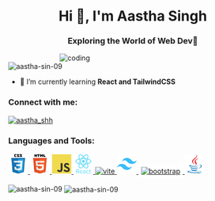 <h1 align="center">Hi 👋, I'm Aastha Singh</h1>
<h3 align="center">Exploring the World of Web Dev🚀</h3>

<img align="right" alt="coding" width="400" src="https://i.giphy.com/media/v1.Y2lkPTc5MGI3NjExb2lrd3lja3NxOW1ydXFscTc2aDJrbWFjMTd0NnJ6cG5za2FmaTJnaSZlcD12MV9pbnRlcm5hbF9naWZfYnlfaWQmY3Q9Zw/LMcB8XospGZO8UQq87/giphy.gif">

<p align="left"> <img src="https://komarev.com/ghpvc/?username=aastha-sin-09&label=Profile%20views&color=0e75b6&style=flat" alt="aastha-sin-09" /> </p>

- 🌱 I’m currently learning **React and TailwindCSS**

<h3 align="left">Connect with me:</h3>
<p align="left">
<a href="https://twitter.com/aastha_shh" target="blank"><img align="center" src="https://raw.githubusercontent.com/rahuldkjain/github-profile-readme-generator/master/src/images/icons/Social/twitter.svg" alt="aastha_shh" height="30" width="40" /></a>
</p>

<h3 align="left">Languages and Tools:</h3>
<p align="left"> 
<a href="https://www.w3schools.com/css/" target="_blank" rel="noreferrer"> 
    <img src="https://raw.githubusercontent.com/devicons/devicon/master/icons/css3/css3-original-wordmark.svg" alt="css3" width="40" height="40"/> 
</a>
<a href="https://www.w3.org/html/" target="_blank" rel="noreferrer"> 
    <img src="https://raw.githubusercontent.com/devicons/devicon/master/icons/html5/html5-original-wordmark.svg" alt="html5" width="40" height="40"/> 
</a> 
<a href="https://www.javascript.com" target="_blank" rel="noreferrer"> 
    <img src="https://raw.githubusercontent.com/devicons/devicon/master/icons/javascript/javascript-original.svg" alt="javascript" width="40" height="40"/> 
</a>
<a href="https://react.dev/" target="_blank" rel="noreferrer"> 
    <img src="https://raw.githubusercontent.com/devicons/devicon/master/icons/react/react-original-wordmark.svg" alt="react" width="40" height="40"/> 
</a>
<a href="https://vitejs.dev/" target="_blank" rel="noreferrer"> 
    <img src="https://vitejs.dev/logo.svg" alt="vite" width="40" height="40"/> 
</a>
<a href="https://tailwindcss.com/" target="_blank" rel="noreferrer"> 
    <img src="https://raw.githubusercontent.com/devicons/devicon/master/icons/tailwindcss/tailwindcss-original.svg" alt="tailwindcss" width="40" height="40"/> 
</a>
<a href="https://getbootstrap.com" target="_blank" rel="noreferrer"> 
    <img src="https://upload.wikimedia.org/wikipedia/commons/b/b2/Bootstrap_logo.svg" alt="bootstrap" width="40" height="40" style="background-color: white; padding: 5px; border-radius: 5px;"/> 
</a> 
<a href="https://www.java.com" target="_blank" rel="noreferrer"> 
    <img src="https://raw.githubusercontent.com/devicons/devicon/master/icons/java/java-original.svg" alt="java" width="40" height="40"/> 
</a> 

</p>


<p><img align="left" src="https://github-readme-stats.vercel.app/api/top-langs/?username=aastha-sin-09&show_icons=true&locale=en&layout=compact&theme=dark" alt="aastha-sin-09" /></p>

<p>&nbsp;<img align="center" src="https://github-readme-stats.vercel.app/api?username=aastha-sin-09&show_icons=true&locale=en&theme=dark" alt="aastha-sin-09" /></p>

